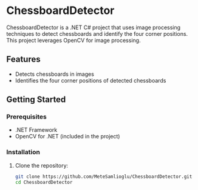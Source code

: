 # ChessboardDetector

ChessboardDetector is a .NET C# project that uses image processing techniques to detect chessboards and identify the four corner positions. This project leverages OpenCV for image processing.

## Features

- Detects chessboards in images
- Identifies the four corner positions of detected chessboards

## Getting Started

### Prerequisites

- .NET Framework
- OpenCV for .NET (included in the project)

### Installation

1. Clone the repository:

   ```bash
   git clone https://github.com/MeteSamlioglu/ChessboardDetector.git
   cd ChessboardDetector
